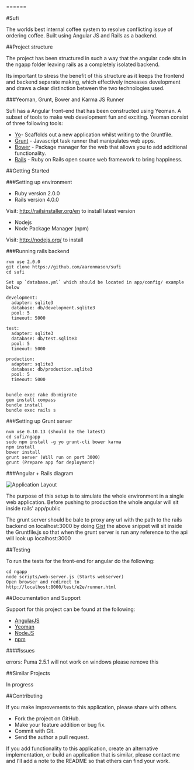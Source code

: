 ======

#Sufi

The worlds best internal coffee system to resolve conflicting issue of ordering coffee. Built using Angular JS and Rails as a backend.

##Project structure

The project has been structured in such a way that the angular code sits in the ngapp folder leaving rails as a completely isolated backend.

Its important to stress the benefit of this structure as it keeps the frontend and backend separate making, which effectively increases development
and draws a clear distinction between the two technologies used.

###Yeoman, Grunt, Bower and Karma JS Runner

Sufi has a Angular front-end that has been constructed using Yeoman. A subset of tools to make web development fun and exciting. Yeoman consist of three
following tools:

* [Yo](https://github.com/yeoman/yo)- Scaffolds out a new application whilst writing to the Gruntfile.
* [Grunt](http://gruntjs.com) - Javascript task runner that manipulates web apps.
* [Bower](http://bower.io) - Package manager for the web that allows you to add additional functionality.
* [Rails](http://rubyonrails.org) - Ruby on Rails open source web framework to bring happiness.

##Getting Started

###Setting up environment

* Ruby version 2.0.0
* Rails version 4.0.0

Visit: http://railsinstaller.org/en to install latest version

* Nodejs
* Node Package Manager (npm)

Visit: http://nodejs.org/ to install

###Running rails backend

```
rvm use 2.0.0
git clone https://github.com/aaronmason/sufi
cd sufi

Set up `database.yml` which should be located in app/config/ example below

development:
  adapter: sqlite3
  database: db/development.sqlite3
  pool: 5
  timeout: 5000

test:
  adapter: sqlite3
  database: db/test.sqlite3
  pool: 5
  timeout: 5000

production:
  adapter: sqlite3
  database: db/production.sqlite3
  pool: 5
  timeout: 5000


bundle exec rake db:migrate
gem install compass
bundle install
bundle exec rails s
```

###Setting up Grunt server

```
nvm use 0.10.13 (should be the latest)
cd sufi/ngapp
sudo npm install -g yo grunt-cli bower karma 
npm install 
bower install 
grunt server (Will run on port 3000)
grunt (Prepare app for deployment)
```

###Angular + Rails diagram

![Application Layout](http://i.imgur.com/NbY4ELb.jpg "Application Layout")

The purpose of this setup is to simulate the whole environment in a single web application. Before pushing to production
the whole angular will sit inside rails' app/public

The grunt server should be bale to proxy any url with the path to the rails backend on localhost:3000 by doing [Gist](https://gist.github.com/anonymous/6462007)
the above snippet will sit inside the Gruntfile.js so that when the grunt server is run any reference to the api will look up localhost:3000


##Testing

To run the tests for the front-end for angular do the following:

```
cd ngapp
node scripts/web-server.js (Starts webserver)
Open browser and redirect to http://localhost:8000/test/e2e/runner.html
```

##Documentation and Support

Support for this project can be found at the following:

* [AngularJS](http://angularjs.org/)
* [Yeoman](http://yeoman.io)
* [NodeJS](http://nodejs.org)
* [npm](https://npmjs.org)

####Issues

errors: Puma 2.5.1 will not work on windows please remove this

##Similar Projects

In progress

##Contributing

If you make improvements to this application, please share with others.

* Fork the project on GitHub.
* Make your feature addition or bug fix.
* Commit with Git.
* Send the author a pull request.

If you add functionality to this application, create an alternative implementation, or build an application that is similar, please contact me and I'll add a note to the README so that others can find your work.